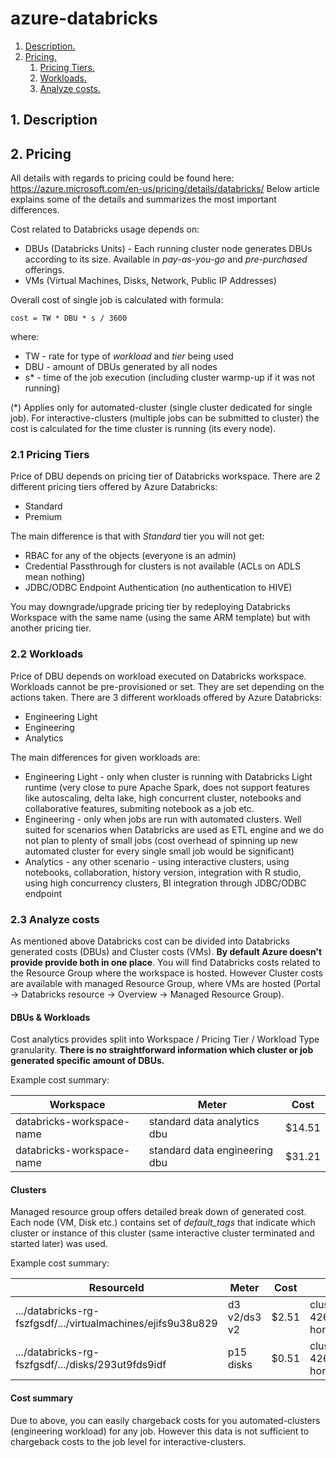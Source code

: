 # azure-databricks

1. [ Description. ](#desc)
2. [ Pricing. ](#pricing)
    1. [ Pricing Tiers. ](#pricing-tiers)
    2. [ Workloads. ](#pricing-workloads)
    3. [ Analyze costs. ](#pricing-costs)
  
<a name="desc"></a>
## 1. Description


<a name="pricing"></a>
## 2. Pricing
All details with regards to pricing could be found here: https://azure.microsoft.com/en-us/pricing/details/databricks/
Below article explains some of the details and summarizes the most important differences.

Cost related to Databricks usage depends on:
- DBUs (Databricks Units) - Each running cluster node generates DBUs according to its size. Available in *pay-as-you-go* and *pre-purchased* offerings.
- VMs (Virtual Machines, Disks, Network, Public IP Addresses)

Overall cost of single job is calculated with formula:

`cost = TW * DBU * s / 3600`

where:
- TW - rate for type of *workload* and *tier* being used
- DBU - amount of DBUs generated by all nodes
- s* - time of the job execution (including cluster warmp-up if it was not running)

(*) Applies only for automated-cluster (single cluster dedicated for single job). For interactive-clusters (multiple jobs can be submitted to cluster) the cost is calculated for the time cluster is running (its every node).

<a name="pricing-tiers"></a>
### 2.1 Pricing Tiers
Price of DBU depends on pricing tier of Databricks workspace. There are 2 different pricing tiers offered by Azure Databricks:
* Standard
* Premium

The main difference is that with *Standard* tier you will not get:
* RBAC for any of the objects (everyone is an admin)
* Credential Passthrough for clusters is not available (ACLs on ADLS mean nothing)
* JDBC/ODBC Endpoint Authentication (no authentication to HIVE)

You may downgrade/upgrade pricing tier by redeploying Databricks Workspace with the same name (using the same ARM template) but with another pricing tier.

<a name="pricing-workloads"></a>
### 2.2 Workloads
Price of DBU depends on workload executed on Databricks workspace. Workloads cannot be pre-provisioned or set. They are set depending on the actions taken. There are 3 different workloads offered by Azure Databricks:
* Engineering Light
* Engineering
* Analytics

The main differences for given workloads are:
* Engineering Light - only when cluster is running with Databricks Light runtime (very close to pure Apache Spark, does not support features like autoscaling, delta lake, high concurrent cluster, notebooks and collaborative features, submiting notebook as a job etc. 
* Engineering - only when jobs are run with automated clusters. Well suited for scenarios when Databricks are used as ETL engine and we do not plan to plenty of small jobs (cost overhead of spinning up new automated cluster for every single small job would be significant)
* Analytics - any other scenario - using interactive clusters, using notebooks, collaboration, history version, integration with R studio, using high concurrency clusters, BI integration through JDBC/ODBC endpoint

<a name="pricing-costs"></a>
### 2.3 Analyze costs

As mentioned above Databricks cost can be divided into Databricks generated costs (DBUs) and Cluster costs (VMs). **By default Azure doesn't provide provide both in one place**. You will find Databricks costs related to the Resource Group where the workspace is hosted. However Cluster costs are available with managed Resource Group, where VMs are hosted (Portal -> Databricks resource -> Overview -> Managed Resource Group).

#### DBUs & Workloads
Cost analytics provides split into Workspace / Pricing Tier / Workload Type granularity. **There is no straightforward information which cluster or job generated specific amount of DBUs.**

Example cost summary:

Workspace  | Meter  | Cost
------------- | ------------- | -------------
databricks-workspace-name  | standard data analytics dbu | $14.51
databricks-workspace-name  | standard data engineering dbu | $31.21

#### Clusters

Managed resource group offers detailed break down of generated cost. Each node (VM, Disk etc.) contains set of *default_tags* that indicate which cluster or instance of this cluster (same interactive cluster terminated and started later) was used. 

Example cost summary:

ResourceId  | Meter  | Cost | Tags
------------- | ------------- | ------------- | -------------
.../databricks-rg-fszfgsdf/.../virtualmachines/ejifs9u38u829  | d3 v2/ds3 v2 | $2.51 | clusterid:3452-4262775-honey2415
.../databricks-rg-fszfgsdf/.../disks/293ut9fds9idf  | p15 disks | $0.51 | clusterid:3452-4262775-honey2415

#### Cost summary
Due to above, you can easily chargeback costs for you automated-clusters (engineering workload) for any job. However this data is not sufficient to chargeback costs to the job level for interactive-clusters.
